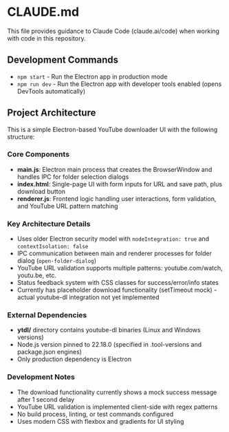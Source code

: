 # CLAUDE.md

This file provides guidance to Claude Code (claude.ai/code) when working with code in this repository.

## Development Commands

- `npm start` - Run the Electron app in production mode
- `npm run dev` - Run the Electron app with developer tools enabled (opens DevTools automatically)

## Project Architecture

This is a simple Electron-based YouTube downloader UI with the following structure:

### Core Components
- **main.js**: Electron main process that creates the BrowserWindow and handles IPC for folder selection dialogs
- **index.html**: Single-page UI with form inputs for URL and save path, plus download button
- **renderer.js**: Frontend logic handling user interactions, form validation, and YouTube URL pattern matching

### Key Architecture Details
- Uses older Electron security model with `nodeIntegration: true` and `contextIsolation: false`
- IPC communication between main and renderer processes for folder dialog (`open-folder-dialog`)
- YouTube URL validation supports multiple patterns: youtube.com/watch, youtu.be, etc.
- Status feedback system with CSS classes for success/error/info states
- Currently has placeholder download functionality (setTimeout mock) - actual youtube-dl integration not yet implemented

### External Dependencies
- **ytdl/** directory contains youtube-dl binaries (Linux and Windows versions)
- Node.js version pinned to 22.18.0 (specified in .tool-versions and package.json engines)
- Only production dependency is Electron

### Development Notes
- The download functionality currently shows a mock success message after 1 second delay
- YouTube URL validation is implemented client-side with regex patterns
- No build process, linting, or test commands configured
- Uses modern CSS with flexbox and gradients for UI styling